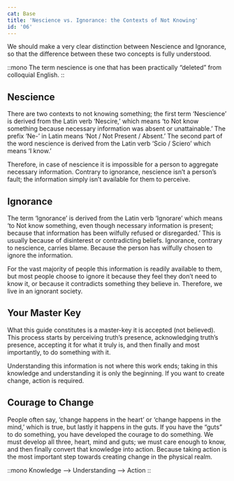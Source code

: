 ```yaml
---
cat: Base
title: 'Nescience vs. Ignorance: the Contexts of Not Knowing'
id: '06'
---
```


<youtube params="rel=0&start=2171"></youtube>

<span class="desc">We should make a very clear distinction between <span class="font-bold border-b">Nescience</span> and <span class="font-bold border-b">Ignorance</span>, so that the difference between these two concepts is fully understood.</span>

::mono
The term nescience is one that has been practically “deleted” from colloquial English.
::

<span class="mb-8 invisible"></span>

## Nescience
There are two contexts to not knowing something; the first term ‘Nescience’ is derived from the Latin verb ‘Nescire,’ which means ‘to Not know something because necessary information was absent or unattainable.’ The prefix ‘Ne-’ in Latin means ‘Not / Not Present / Absent.’ The second part of the word nescience is derived from the Latin verb ‘Scio / Sciero’ which means ‘I know.’

Therefore, in case of nescience it is impossible for a person to aggregate necessary information. Contrary to ignorance, nescience isn’t a person’s fault; the information simply isn’t available for them to perceive.

## Ignorance
The term ‘Ignorance’ is derived from the Latin verb ‘Ignorare’ which means ‘to Not know something, even though necessary information is present; because that information has been wilfully refused or disregarded.’ This is usually because of disinterest or contradicting beliefs. Ignorance, contrary to nescience, carries blame. Because the person has wilfully chosen to ignore the information.

For the vast majority of people this information is readily available to them, but most people choose to ignore it because they feel they don’t need to know it, or because it contradicts something they believe in. Therefore, we live in an ignorant society.

## Your Master Key
What this guide constitutes is a master-key it is accepted (not believed). This process starts by perceiving truth’s presence, acknowledging truth’s presence, accepting it for what it truly is, and then finally and most importantly, to do something with it.

Understanding this information is not where this work ends; taking in this knowledge and understanding it is only the beginning. If you want to create change, action is required.

## Courage to Change
People often say, ‘change happens in the heart’ or ‘change happens in the mind,’ which is true, but lastly it happens in the guts. If you have the “guts” to do something, you have developed the courage to do something. We must develop all three, heart, mind and guts; we must care enough to know, and then finally convert that knowledge into action. Because taking action is the most important step towards creating change in the physical realm.

::mono
Knowledge --> Understanding --> Action
::
